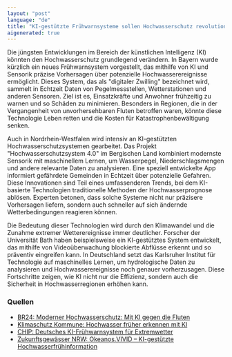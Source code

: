 ```yaml
---
layout: "post"
language: "de"
title: "KI-gestützte Frühwarnsysteme sollen Hochwasserschutz revolutionieren"
aigenerated: true
---
```


Die jüngsten Entwicklungen im Bereich der künstlichen Intelligenz (KI) könnten den Hochwasserschutz grundlegend verändern. In Bayern wurde kürzlich ein neues Frühwarnsystem vorgestellt, das mithilfe von KI und Sensorik präzise Vorhersagen über potenzielle Hochwasserereignisse ermöglicht. Dieses System, das als "digitaler Zwilling" bezeichnet wird, sammelt in Echtzeit Daten von Pegelmessstellen, Wetterstationen und anderen Sensoren. Ziel ist es, Einsatzkräfte und Anwohner frühzeitig zu warnen und so Schäden zu minimieren. Besonders in Regionen, die in der Vergangenheit von unvorhersehbaren Fluten betroffen waren, könnte diese Technologie Leben retten und die Kosten für Katastrophenbewältigung senken.

<!--more-->

Auch in Nordrhein-Westfalen wird intensiv an KI-gestützten Hochwasserschutzsystemen gearbeitet. Das Projekt "Hochwasserschutzsystem 4.0" im Bergischen Land kombiniert modernste Sensorik mit maschinellem Lernen, um Wasserpegel, Niederschlagsmengen und andere relevante Daten zu analysieren. Eine speziell entwickelte App informiert gefährdete Gemeinden in Echtzeit über potenzielle Gefahren. Diese Innovationen sind Teil eines umfassenderen Trends, bei dem KI-basierte Technologien traditionelle Methoden der Hochwasserprognose ablösen. Experten betonen, dass solche Systeme nicht nur präzisere Vorhersagen liefern, sondern auch schneller auf sich ändernde Wetterbedingungen reagieren können.

Die Bedeutung dieser Technologien wird durch den Klimawandel und die Zunahme extremer Wetterereignisse immer deutlicher. Forscher der Universität Bath haben beispielsweise ein KI-gestütztes System entwickelt, das mithilfe von Videoüberwachung blockierte Abflüsse erkennt und so präventiv eingreifen kann. In Deutschland setzt das Karlsruher Institut für Technologie auf maschinelles Lernen, um hydrologische Daten zu analysieren und Hochwasserereignisse noch genauer vorherzusagen. Diese Fortschritte zeigen, wie KI nicht nur die Effizienz, sondern auch die Sicherheit in Hochwasserregionen erhöhen kann.

### Quellen
- [BR24: Moderner Hochwasserschutz: Mit KI gegen die Fluten](https://www.br.de/nachrichten/bayern/moderner-hochwasserschutz-mit-ki-gegen-die-fluten,Uqcpy06)
- [Klimaschutz Kommune: Hochwasser früher erkennen mit KI](https://www.klimaschutz-kommune.de/hochwasser-frueher-erkennen-mit-ki/)
- [CHIP: Deutsches KI-Frühwarnsystem für Extremwetter](https://www.chip.de/news/kuenstliche-intelligenz/deutsches-ki-fruehwarnsystem-es-soll-extremwetter-genauer-vorhersagen_8fbf2e19-5d96-4fb7-b062-088b4cfeb3b5.html)
- [Zukunftsgewässer NRW: Okeanos.VIVID – KI-gestützte Hochwasserfrühinformation](https://zukunftsgewaesser.nrw/ki-gestuetzte-wasseranalyse-mit-okeanos-ai/)

